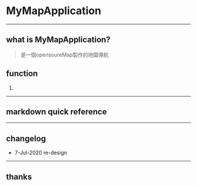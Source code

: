 # MyMapApplication
----
## what is MyMapApplication?

> 是一個opensoureMap製作的地圖導航

## function
1. 

----
## markdown quick reference

----
## changelog
* 7-Jul-2020 re-design
----
## thanks
